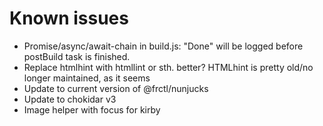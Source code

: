 # Known issues

- Promise/async/await-chain in build.js: "Done" will be logged before
  postBuild task is finished.
- Replace htmlhint with htmllint or sth. better? HTMLhint is pretty
  old/no longer maintained, as it seems
- Update to current version of @frctl/nunjucks
- Update to chokidar v3
- Image helper with focus for kirby
